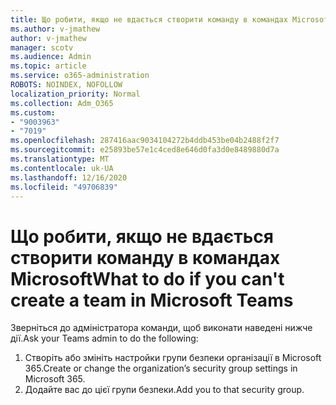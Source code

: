 ```yaml
---
title: Що робити, якщо не вдається створити команду в командах Microsoft
ms.author: v-jmathew
author: v-jmathew
manager: scotv
ms.audience: Admin
ms.topic: article
ms.service: o365-administration
ROBOTS: NOINDEX, NOFOLLOW
localization_priority: Normal
ms.collection: Adm_O365
ms.custom:
- "9003963"
- "7019"
ms.openlocfilehash: 287416aac9034104272b4ddb453be04b2488f2f7
ms.sourcegitcommit: e25893be57e1c4ced8e646d0fa3d0e8489880d7a
ms.translationtype: MT
ms.contentlocale: uk-UA
ms.lasthandoff: 12/16/2020
ms.locfileid: "49706839"
---
```

# <a name="what-to-do-if-you-cant-create-a-team-in-microsoft-teams"></a><span data-ttu-id="7d8e8-102">Що робити, якщо не вдається створити команду в командах Microsoft</span><span class="sxs-lookup"><span data-stu-id="7d8e8-102">What to do if you can't create a team in Microsoft Teams</span></span>

<span data-ttu-id="7d8e8-103">Зверніться до адміністратора команди, щоб виконати наведені нижче дії.</span><span class="sxs-lookup"><span data-stu-id="7d8e8-103">Ask your Teams admin to do the following:</span></span>

1. <span data-ttu-id="7d8e8-104">Створіть або змініть настройки групи безпеки організації в Microsoft 365.</span><span class="sxs-lookup"><span data-stu-id="7d8e8-104">Create or change the organization’s security group settings in Microsoft 365.</span></span>
2. <span data-ttu-id="7d8e8-105">Додайте вас до цієї групи безпеки.</span><span class="sxs-lookup"><span data-stu-id="7d8e8-105">Add you to that security group.</span></span>
